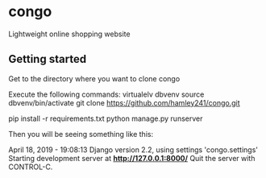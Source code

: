 # congo
Lightweight online shopping website 

<h2>Getting started</h2>
Get to the directory where you want to clone congo

Execute the following commands:
virtualelv dbvenv
source dbvenv/bin/activate
git clone https://github.com/hamley241/congo.git

pip install -r requirements.txt
python manage.py runserver

Then you will be seeing something like this:

April 18, 2019 - 19:08:13
Django version 2.2, using settings 'congo.settings'
Starting development server at <b>http://127.0.0.1:8000/</b>
Quit the server with CONTROL-C.
